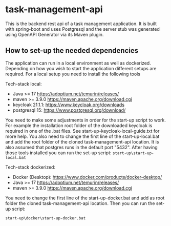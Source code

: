 # task-management-api

This is the backend rest api of a task management application.
It is built with spring-boot and uses Postgresql and the
server stub was generated using OpenAPI Generator via its Maven plugin.

## How to set-up the needed dependencies

The application can run in a local environment as well as dockerized.
Depending on how you wish to start the application different setups are required.
For a local setup you need to install the following tools

Tech-stack local:
- Java >= 17 https://adoptium.net/temurin/releases/
- maven >= 3.9.0 https://maven.apache.org/download.cgi
- keycloak 21.1.1: https://www.keycloak.org/downloads
- postgresql 15: https://www.postgresql.org/download/

You need to make some adjustments in order for the start-up script to work.
For example the installation root folder of the downloaded keycloak is required in one of the .bat files.
See start-up-keycloak-local-guide.txt for more help.
You also need to change the first line of the start-up-local.bat and add the root folder of the cloned
task-management-api location.
It is also assumed that postgres runs in the default port "5432".
After having those tools installed you can run the set-up script:
`start-up\start-up-local.bat`

Tech-stack dockerized:
- Docker (Desktop): https://www.docker.com/products/docker-desktop/
- Java >= 17 https://adoptium.net/temurin/releases/
- maven >= 3.9.0 https://maven.apache.org/download.cgi

You need to change the first line of the start-up-docker.bat and add as root folder the cloned
task-management-api location. Then you can run the set-up script: 

`start-up\docker\start-up-docker.bat`
